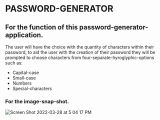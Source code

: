 # PASSWORD-GENERATOR

## For the function of this password-generator-application.

The user will have the choice with the quantity of characters within their password, to aid the user with the creation of their password they will be prompted to choose characters from four-separate-hyroglyphic-options such as:
* Capital-case
* Small-case
* Numbers
* Special-characters

### For the image-snap-shot.

![Screen Shot 2022-03-28 at 5 04 17 PM](https://user-images.githubusercontent.com/94572199/160487672-80177499-2798-42f9-8d31-53295b23116e.png)
